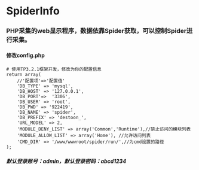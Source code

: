 # SpiderInfo
### PHP采集的web显示程序，数据依靠Spider获取，可以控制Spider进行采集。

#### 修改config.php
```
# 使用TP3.2.1框架开发，修改为你的配置信息
return array(
    //'配置项'=>'配置值'
    'DB_TYPE' => 'mysql',
    'DB_HOST' => '127.0.0.1',
    'DB_PORT'=>  '3306',
    'DB_USER' => 'root',
    'DB_PWD' => '922419',
    'DB_NAME' => 'spider',
    'DB_PREFIX' => 'destoon_',
    'URL_MODEL' => 2,
    'MODULE_DENY_LIST' => array('Common','Runtime'),//禁止访问的模块列表
    'MODULE_ALLOW_LIST' => array('Home'), //允许访问列表
    'CMD_DIR' => '/www/wwwroot/spider/run/',//为cmd设置的路径
);
```

##### 默认登录账号：admin，默认登录密码：abcd1234

